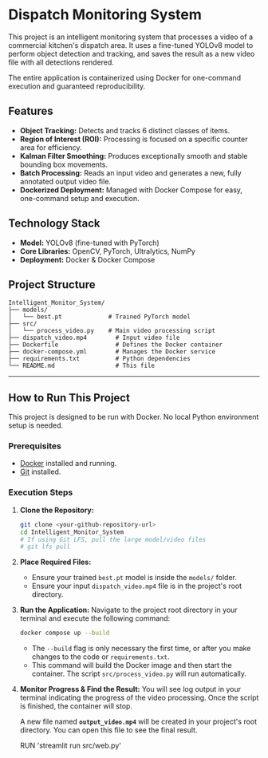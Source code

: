 # Dispatch Monitoring System

This project is an intelligent monitoring system that processes a video of a commercial kitchen's dispatch area. It uses a fine-tuned YOLOv8 model to perform object detection and tracking, and saves the result as a new video file with all detections rendered.

The entire application is containerized using Docker for one-command execution and guaranteed reproducibility.

## Features

-   **Object Tracking:** Detects and tracks 6 distinct classes of items.
-   **Region of Interest (ROI):** Processing is focused on a specific counter area for efficiency.
-   **Kalman Filter Smoothing:** Produces exceptionally smooth and stable bounding box movements.
-   **Batch Processing:** Reads an input video and generates a new, fully annotated output video file.
-   **Dockerized Deployment:** Managed with Docker Compose for easy, one-command setup and execution.

## Technology Stack

-   **Model:** YOLOv8 (fine-tuned with PyTorch)
-   **Core Libraries:** OpenCV, PyTorch, Ultralytics, NumPy
-   **Deployment:** Docker & Docker Compose

## Project Structure

```
Intelligent_Monitor_System/
├── models/
│   └── best.pt             # Trained PyTorch model
├── src/
│   └── process_video.py    # Main video processing script
├── dispatch_video.mp4        # Input video file
├── Dockerfile                # Defines the Docker container
├── docker-compose.yml        # Manages the Docker service
├── requirements.txt          # Python dependencies
└── README.md                 # This file
```

---

## How to Run This Project

This project is designed to be run with Docker. No local Python environment setup is needed.

### Prerequisites

-   [Docker](https://www.docker.com/get-started) installed and running.
-   [Git](https://git-scm.com/) installed.

### Execution Steps

1.  **Clone the Repository:**
    ```bash
    git clone <your-github-repository-url>
    cd Intelligent_Monitor_System
    # If using Git LFS, pull the large model/video files
    # git lfs pull
    ```

2.  **Place Required Files:**
    *   Ensure your trained `best.pt` model is inside the `models/` folder.
    *   Ensure your input `dispatch_video.mp4` file is in the project's root directory.

3.  **Run the Application:**
    Navigate to the project root directory in your terminal and execute the following command:
    ```bash
    docker compose up --build
    ```
    - The `--build` flag is only necessary the first time, or after you make changes to the code or `requirements.txt`.
    - This command will build the Docker image and then start the container. The script `src/process_video.py` will run automatically.

4.  **Monitor Progress & Find the Result:**
    You will see log output in your terminal indicating the progress of the video processing. Once the script is finished, the container will stop.

    A new file named **`output_video.mp4`** will be created in your project's root directory. You can open this file to see the final result.
    
    RUN 'streamlit run src/web.py'